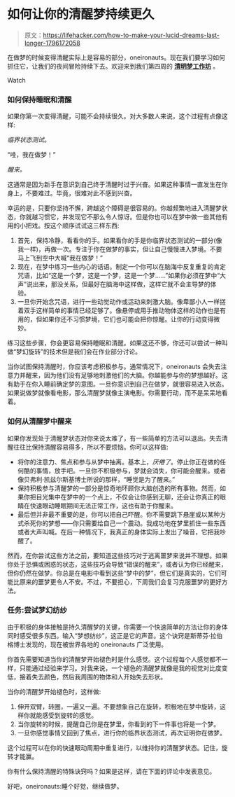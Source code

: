 # 如何让你的清醒梦持续更久

> 原文：<https://lifehacker.com/how-to-make-your-lucid-dreams-last-longer-1796172058>

在做梦的时候变得清醒实际上是容易的部分，oneironauts。现在我们要学习如何抓住它，让我们的夜间冒险持续下去。欢迎来到我们第四周的 [**清明梦工作坊**](http://lifehacker.com/tag/lucid-dream-workshop) 。

Watch

### **如何保持睡眠和清醒**

如果你第一次变得清醒，可能不会持续很久。对大多数人来说，这个过程有点像这样:

*临界状态测试。*

“哇，我在做梦！”

*醒来。*

这通常是因为新手在意识到自己终于清醒时过于兴奋。如果这种事情一直发生在你身上，不要难过。毕竟，很难对此不感到兴奋。

幸运的是，只要你坚持不懈，跨越这个障碍是很容易的。你越频繁地进入清醒梦状态，你就越习惯它，并发现它不那么令人惊讶。但是你也可以在梦中做一些其他有用的小把戏。按这个顺序试试这三样东西:

1.  首先，保持冷静，看看你的手。如果看你的手是你临界状态测试的一部分(像我一样)，再做一次。专注于你在做梦的事实，但让自己慢慢进入梦境。不要马上飞到空中大喊“我在做梦！”
2.  现在，在梦中练习一些内心的话语。制定一个你可以在脑海中反复重复的肯定咒语，比如“这是一个梦，这是一个梦，这是一个梦……”如果你必须在梦中“大声”说出来，那没关系，但最好在脑海中这样做，这样它就不会主导梦的体验。
3.  一旦你开始念咒语，进行一些动觉动作或运动来刺激大脑。像卑鄙小人一样搓着双手这样简单的事情已经足够了。像悬停或用手推动物体这样的动作也是有用的，但如果你还不习惯梦境，它们也可能会把你惊醒。让你的行动变得微妙。

练习这些步骤，你会更容易保持睡眠和清醒。如果这还不够，你还可以尝试一种叫做“梦幻旋转”的技术但是我们会在作业部分讨论。

当你试图保持清醒时，你应该考虑积极参与。通常情况下，oneironauts 会失去注意力并醒来，因为他们没有足够地刺激他们的大脑。你越能参与你的梦想越好。这有助于在你入睡前确定梦的意图。一旦你意识到自己在做梦，就很容易进入状态。如果说做梦就像看电影，那么清醒梦就像主演电影。你需要行动，而不是呆呆地看着。

### **如何从清醒梦中醒来**

如果你发现处于清醒梦状态对你来说太难了，有一些简单的方法可以退出。失去清醒往往比保持清醒容易得多，所以不要烦恼。你可以这样做:

*   将你的注意力、焦点和参与从梦中抽离。基本上，*厌倦了*。停止你正在做的任何酷的事情，放手吧。一旦你不积极参与，梦就会消失，你可能会醒来。或者像贝弗利·凯兹尔斯基博士所说的那样，“睡觉是为了醒来。”
*   保持积极参与清醒梦的一部分是惊奇地环顾你大脑创造的所有事物。然而，如果你把目光集中在梦中的一个点上，不仅会让你感到无聊，还会让你真正的眼睛在快速眼动睡眠期间无法正常工作，这也有助于你醒来。
*   最后但并非最不重要的是，你可以把自己吓醒。你不需要跳下悬崖或以某种方式杀死你的梦想——你只需要给自己一个震动。我成功地在梦里抓住一些东西或者大声叫喊。在后一种情况下，我真正的身体实际上发出了噪音，它把我吵醒了。

然而，在你尝试这些方法之前，要知道这些技巧对于逃离噩梦来说并不理想。如果你处于恐惧或困惑的状态，这些技巧会导致“错误的醒来”，或者认为你已经醒来，但你仍然在做梦。你总是在电影中看到这些“梦中的梦”，但它们是真实的，它们可能比原来的噩梦更令人不安。不过，不要担心，下周我们会复习克服噩梦的更好方法。

### **任务:尝试梦幻纺纱**

由于积极的身体接触是持久清醒梦的关键，你需要一个快速简单的方法让你的身体同时感受很多东西。输入“梦想纺纱”，这正是它的声音。这个诀窍是斯蒂芬·拉伯格博士发现的，现在被世界各地的 oneironauts 广泛使用。

你首先需要知道当你的清醒梦开始褪色时是什么感觉。这个过程每个人感觉都不一样，只能通过经验来学习。对我来说，一个褪色的清醒梦就像是我的视觉对比度变低，接着失去颜色，然后我周围的物体和人开始失去形状。

当你的清醒梦开始褪色时，这样做:

1.  伸开双臂，转圈，一遍又一遍。不要想象自己在旋转，积极地在梦中旋转，这样你就能感受到旋转的感觉。
2.  当你旋转的时候，提醒自己你是在梦里，你看到的下一件事也将是一个梦。
3.  一旦你感觉事情又回到了焦点，进行你的临界状态测试，再次证明你在做梦。

这个过程可以在你的快速眼动周期中重复进行，以维持你的清醒梦状态。记住，旋转才能赢。

你有什么保持清醒的特殊诀窍吗？如果是这样，请在下面的评论中发表意见。

好吧，oneironauts:睡个好觉，继续做梦。